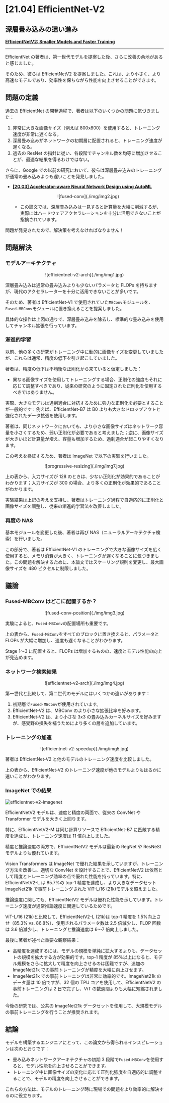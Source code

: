 # [21.04] EfficientNet-V2

## 深層畳み込みの這い進み

[**EfficientNetV2: Smaller Models and Faster Training**](https://arxiv.org/abs/2104.00298)

---

EfficientNet の著者は、第一世代モデルを提案した後、さらに改善の余地があると感じました。

そのため、彼らは EfficientNetV2 を提案しました。これは、より小さく、より高速なモデルであり、効率性を保ちながら性能を向上させることができます。

## 問題の定義

過去の EfficientNet の開発過程で、著者は以下のいくつかの問題に気づきました：

1. 非常に大きな画像サイズ（例えば 800x800）を使用すると、トレーニング速度が非常に遅くなる。
2. 深層畳み込みがネットワークの初期層に配置されると、トレーニング速度が遅くなる。
3. 過去の ResNet の指針に従い、各段階でチャンネル数を均等に増加させることが、最適な結果を得るわけではない。

さらに、Google での以前の研究において、彼らは深層畳み込みのトレーニングが通常の畳み込みよりも遅いことを発見しました。

- [**[20.03] Accelerator-aware Neural Network Design using AutoML**](https://arxiv.org/abs/2003.02838)

  <div align="center">
  <figure style={{"width": "80%"}}>
  ![fused-conv](./img/img2.jpg)
  </figure>
  </div>

  - この論文では、深層畳み込みは一見すると計算量を大幅に削減するが、実際にはハードウェアアクセラレーションを十分に活用できないことが指摘されています。

問題が発見されたので、解決策を考えなければなりません！

## 問題解決

### モデルアーキテクチャ

<div align="center">
<figure style={{"width": "70%"}}>
![efficientnet-v2-arch](./img/img1.jpg)
</figure>
</div>

深層畳み込みは通常の畳み込みよりも少ないパラメータと FLOPs を持ちますが、現代のアクセラレーターを十分に活用できないことが多いです。

そのため、著者は EfficientNet-V1 で使用されていた`MBConv`モジュールを、`Fused-MBConv`モジュールに置き換えることを提案しました。

具体的な操作は上図の通りで、深層畳み込みを除去し、標準的な畳み込みを使用してチャンネル拡張を行っています。

### 漸進的学習

以前、他の多くの研究がトレーニング中に動的に画像サイズを変更していましたが、これらは通常、精度の低下を引き起こしていました。

著者は、精度の低下は不均衡な正則化から来ていると仮定しました：

- 異なる画像サイズを使用してトレーニングする場合、正則化の強度もそれに応じて調整すべきであり、従来の研究のように固定された正則化を使用するべきではありません。

実際、大きなモデルは過剰適合に対抗するために強力な正則化を必要とすることが一般的です：例えば、EfficientNet-B7 は B0 よりも大きなドロップアウトと強化されたデータ拡張を使用します。

著者は、同じネットワークにおいても、より小さな画像サイズはネットワーク容量を小さくするため、弱い正則化が必要であると考えました；逆に、画像サイズが大きいほど計算量が増え、容量も増加するため、過剰適合が起こりやすくなります。

この考えを検証するため、著者は ImageNet で以下の実験を行いました。

<div align="center">
<figure style={{"width": "80%"}}>
![progressive-resizing](./img/img7.jpg)
</figure>
</div>

上の表から、入力サイズが 128 のときは、少ない正則化が効果的であることがわかります；入力サイズが 300 の場合、より多くの正則化が効果的であることがわかります。

実験結果は上記の考えを支持し、著者はトレーニング過程で自適応的に正則化と画像サイズを調整し、従来の漸進的学習法を改善しました。

### 再度の NAS

基本モジュールを変更した後、著者は再び NAS（ニューラルアーキテクチャ検索）を行いました。

この部分で、著者は EfficientNet-V1 のトレーニングで大きな画像サイズを広く使用すると、メモリ消費が大きく、トレーニングが遅くなることに気づきました。この問題を解決するために、本論文ではスケーリング規則を変更し、最大画像サイズを 480 ピクセルに制限しました。

## 議論

### Fused-MBConv はどこに配置するか？

<div align="center">
<figure style={{"width": "80%"}}>
![fused-conv-position](./img/img3.jpg)
</figure>
</div>

実験によると、`Fused-MBConv`の配置場所も重要です。

上の表から、`Fused-MBConv`をすべてのブロックに置き換えると、パラメータと FLOPs が大幅に増加し、速度も遅くなることがわかります。

Stage 1〜3 に配置すると、FLOPs は増加するものの、速度とモデル性能の向上が見込めます。

### ネットワーク検索結果

<div align="center">
<figure style={{"width": "80%"}}>
![efficientnet-v2-arch](./img/img4.jpg)
</figure>
</div>

第一世代と比較して、第二世代のモデルにはいくつかの違いがあります：

1. 初期層で`Fused-MBConv`が使用されています。
2. EfficientNet-V2 は、MBConv のより小さな拡張比率を好みます。
3. EfficientNet-V2 は、より小さな 3x3 の畳み込みカーネルサイズを好みますが、感受野の損失を補うためにより多くの層を追加しています。

### トレーニングの加速

<div align="center">
<figure style={{"width": "60%"}}>
![efficientnet-v2-speedup](./img/img5.jpg)
</figure>
</div>

著者は EfficientNet-V2 と他のモデルのトレーニング速度を比較しました。

上の表から、EfficientNet-V2 のトレーニング速度が他のモデルよりもはるかに速いことがわかります。

### ImageNet での結果

![efficientnet-v2-imagenet](./img/img6.jpg)

EfficientNetV2 モデルは、速度と精度の両面で、従来の ConvNet や Transformer モデルを大きく上回ります。

特に、EfficientNetV2-M は同じ計算リソースで EfficientNet-B7 に匹敵する精度を達成し、トレーニング速度は 11 倍向上しました。

精度と推論速度の両方で、EfficientNetV2 モデルは最新の RegNet や ResNeSt モデルよりも優れています。

Vision Transformers は ImageNet で優れた結果を示していますが、トレーニング方法を改善し、適切な ConvNet を設計することで、EfficientNetV2 は依然として精度とトレーニング効率の点で優れた性能を持っています。特に、EfficientNetV2-L は 85.7%の top-1 精度を達成し、より大きなデータセット ImageNet21k で事前トレーニングされた ViT-L/16 (21k)モデルを超えました。

推論速度に関しても、EfficientNetV2 モデルは優れた性能を示しています。トレーニング速度が通常推論速度に関連しているためです。

ViT-L/16 (21k)と比較して、EfficientNetV2-L (21k)は top-1 精度を 1.5%向上させ（85.3% vs. 86.8%）、使用されるパラメータ数は 2.5 倍減少し、FLOP 回数は 3.6 倍減少し、トレーニングと推論速度は 6〜7 倍向上しました。

最後に著者が述べた重要な観察結果：

- 高精度を達成するには、モデルの規模を単純に拡大するよりも、データセットの規模を拡大する方が効果的です。top-1 精度が 85%以上になると、モデル規模をさらに拡大して精度を向上させるのは困難ですが、追加の ImageNet21k での事前トレーニングが精度を大幅に向上させます。
- ImageNet21k での事前トレーニングは非常に効率的です。ImageNet21k のデータ量は 10 倍ですが、32 個の TPU コアを使用して、EfficientNetV2 の事前トレーニングは 2 日で完了し、ViT の数週間よりも大幅に短縮されました。

今後の研究では、公共の ImageNet21k データセットを使用して、大規模モデルの事前トレーニングを行うことが推奨されます。

## 結論

モデルを構築するエンジニアにとって、この論文から得られるインスピレーションは次のとおりです：

- 畳み込みネットワークアーキテクチャの初期 3 段階で`Fused-MBConv`を使用すると、モデル性能を向上させることができます。
- トレーニング中に画像サイズの変化に応じて正則化強度を自適応的に調整することで、モデルの精度を向上させることができます。

これらの方法は、モデルのトレーニング時に現場での問題をより効率的に解決するのに役立ちます。
